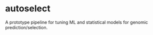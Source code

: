 # autoselect
A prototype pipeline for tuning ML and statistical models for genomic prediction/selection. 
